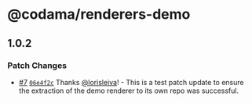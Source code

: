 # @codama/renderers-demo

## 1.0.2

### Patch Changes

- [#7](https://github.com/codama-idl/renderers-demo/pull/7) [`06e4f2c`](https://github.com/codama-idl/renderers-demo/commit/06e4f2c05943a857ec21f69be5980457400d3320) Thanks [@lorisleiva](https://github.com/lorisleiva)! - This is a test patch update to ensure the extraction of the demo renderer to its own repo was successful.
